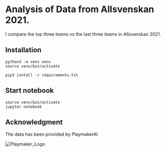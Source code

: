 # Analysis of Data from Allsvenskan 2021. 

I compare the top three teams vs the last three teams in Allsvenskan 2021.


## Installation
    
    python3 -m venv venv
    source venv/bin/activate

    pip3 isntall -r requirements.txt

## Start notebook

    source venv/bin/activate
    jupyter notebook


## Acknowledgment

The data has been provided by PlaymakerAI

![Playmaker_Logo](https://user-images.githubusercontent.com/8545435/199088543-dc8abff9-0fb4-4e5b-a553-9e8f0f8ed5ec.png)

